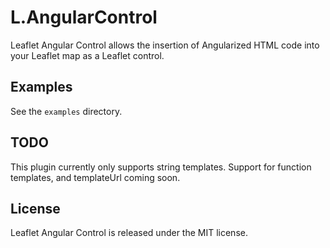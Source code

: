 # L.AngularControl

Leaflet Angular Control allows the insertion of Angularized HTML code into your Leaflet map as a Leaflet control.


## Examples

See the `examples` directory.

## TODO

This plugin currently only supports string templates. Support for function templates, and templateUrl coming soon.


## License

Leaflet Angular Control is released under the MIT license.